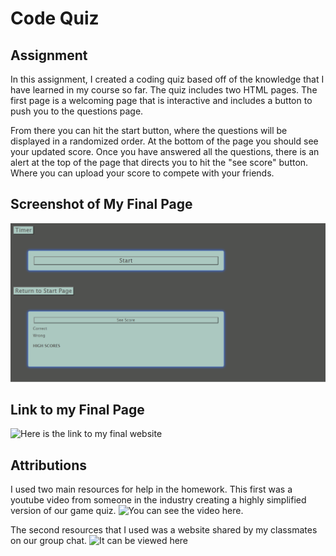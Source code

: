 # Code Quiz

## Assignment

In this assignment, I created a coding quiz based off of the knowledge that I have learned in my course so far. The quiz includes two HTML pages. The first page is a welcoming page that is interactive and includes a button to push you to the questions page. 

From there you can hit the start button, where the questions will be displayed in a randomized order. At the bottom of the page you should see your updated score. Once you have answered all the questions, there is an alert at the top of the page that directs you to hit the "see score" button. Where you can upload your score to compete with your friends.

## Screenshot of My Final Page

![You can see the screenshot of my final webpage here](./assets/images/finalwebpage.png)

## Link to my Final Page

![Here is the link to my final website](https://alyssarodri.github.io/web-APIs-code-quiz/)

## Attributions

I used two main resources for help in the homework. This first was a youtube video from someone in the industry creating a highly simplified version of our game quiz. ![You can see the video here](https://www.youtube.com/watch?v=riDzcEQbX6k).

The second resources that I used was a website shared by my classmates on our group chat. ![It can be viewed here](https://michael-karen.medium.com/how-to-save-high-scores-in-local-storage-7860baca9d68)

